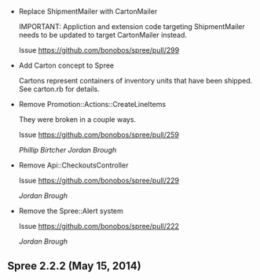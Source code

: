 *   Replace ShipmentMailer with CartonMailer

    IMPORTANT: Appliction and extension code targeting ShipmentMailer needs to
    be updated to target CartonMailer instead.

    Issue https://github.com/bonobos/spree/pull/299

*   Add Carton concept to Spree

    Cartons represent containers of inventory units that have been shipped. See
    carton.rb for details.

*   Remove Promotion::Actions::CreateLineItems

    They were broken in a couple ways.

    Issue https://github.com/bonobos/spree/pull/259

    *Phillip Birtcher* *Jordan Brough*

*   Remove Api::CheckoutsController

    Issue https://github.com/bonobos/spree/pull/229

    *Jordan Brough*

*   Remove the Spree::Alert system

    Issue https://github.com/bonobos/spree/pull/222

    *Jordan Brough*

## Spree 2.2.2 (May 15, 2014) ##
